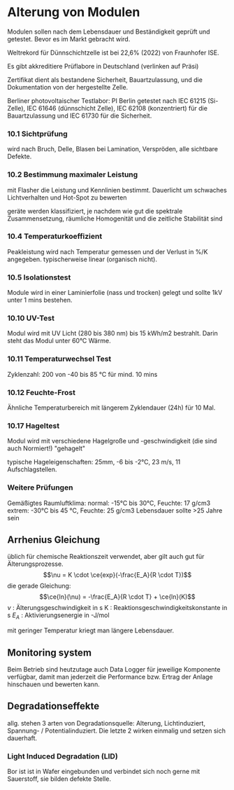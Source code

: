 # Alterung von Modulen
Modulen sollen nach dem Lebensdauer und Beständigkeit geprüft und getestet. Bevor es im Markt gebracht wird.

Weltrekord für Dünnschichtzelle ist bei 22,6% (2022) von Fraunhofer ISE.

Es gibt akkreditiere Prüflabore in Deutschland (verlinken auf Präsi)

Zertifikat dient als bestandene Sicherheit, Bauartzulassung, und die Dokumentation von der hergestellte Zelle.

Berliner photovoltaischer Testlabor: PI Berlin
getestet nach IEC 61215 (Si-Zelle), IEC 61646 (dünnschicht Zelle), IEC 62108 (konzentriert) für die Bauartzulassung und IEC 61730 für die Sicherheit.

### 10.1 Sichtprüfung
wird nach Bruch, Delle, Blasen bei Lamination, Verspröden, alle sichtbare Defekte.

### 10.2 Bestimmung maximaler Leistung
mit Flasher die Leistung und Kennlinien bestimmt. Dauerlicht um schwaches Lichtverhalten und Hot-Spot zu bewerten

geräte werden klassifiziert, je nachdem wie gut die spektrale Zusammensetzung, räumliche Homogenität und die zeitliche Stabilität sind

### 10.4 Temperaturkoeffizient
Peakleistung wird nach Temperatur gemessen und der Verlust in %/K angegeben. typischerweise linear (organisch nicht).

### 10.5 Isolationstest
Module wird in einer Laminierfolie (nass und trocken) gelegt und sollte 1kV unter 1 mins bestehen.

### 10.10 UV-Test
Modul wird mit UV Licht (280 bis 380 nm) bis 15 kWh/m2 bestrahlt. Darin steht das Modul unter 60°C Wärme.

### 10.11 Temperaturwechsel Test
Zyklenzahl: 200 von -40 bis 85 °C für mind. 10 mins

### 10.12 Feuchte-Frost
Ähnliche Temperaturbereich mit längerem Zyklendauer (24h) für 10 Mal.

### 10.17 Hageltest
Modul wird mit verschiedene Hagelgroße und -geschwindigkeit (die sind auch Normiert!) "gehagelt"

typische Hageleigenschaften: 25mm, -6 bis -2°C, 23 m/s, 11 Aufschlagstellen.

### Weitere Prüfungen
Gemäßigtes Raumluftklima:
normal: -15°C bis 30°C, Feuchte: 17 g/cm3
extrem: -30°C bis 45 °C, Feuchte: 25 g/cm3
Lebensdauer sollte >25 Jahre sein

## Arrhenius Gleichung
üblich für chemische Reaktionszeit verwendet, aber gilt auch gut für Älterungsprozesse.
$$\nu = K \cdot \ce{exp}(-\frac{E_A}{R \cdot T})$$
die gerade Gleichung:
$$\ce{ln}(\nu) = -\frac{E_A}{R \cdot T} + \ce{ln}(K)$$
$\nu$ : Älterungsgeschwindigkeit in s
K : Reaktionsgeschwindigkeitskonstante in s
${E_A}$ : Aktivierungsenergie in -J/mol

mit geringer Temperatur kriegt man längere Lebensdauer.

## Monitoring system
Beim Betrieb sind heutzutage auch Data Logger für jeweilige Komponente verfügbar, damit man jederzeit die Performance bzw. Ertrag der Anlage hinschauen und bewerten kann.

## Degradationseffekte
allg. stehen 3 arten von Degradationsquelle: Alterung, Lichtinduziert, Spannung- / Potentialinduziert. Die letzte 2 wirken einmalig und setzen sich dauerhaft.

### Light Induced Degradation (LID)
Bor ist ist in Wafer eingebunden und verbindet sich noch gerne mit Sauerstoff, sie bilden defekte Stelle.